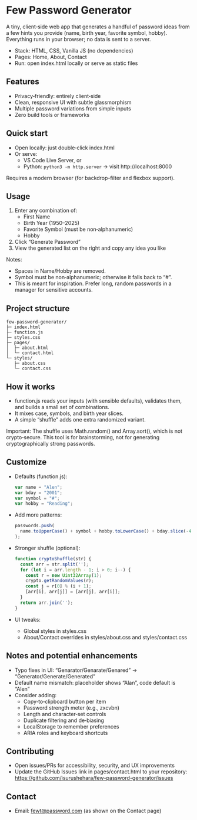 # Few Password Generator

A tiny, client‑side web app that generates a handful of password ideas from a few hints you provide (name, birth year, favorite symbol, hobby). Everything runs in your browser; no data is sent to a server.

- Stack: HTML, CSS, Vanilla JS (no dependencies)
- Pages: Home, About, Contact
- Run: open index.html locally or serve as static files

## Features

- Privacy‑friendly: entirely client‑side
- Clean, responsive UI with subtle glassmorphism
- Multiple password variations from simple inputs
- Zero build tools or frameworks

## Quick start

- Open locally: just double‑click index.html
- Or serve:
  - VS Code Live Server, or
  - Python: `python3 -m http.server` → visit http://localhost:8000

Requires a modern browser (for backdrop-filter and flexbox support).

## Usage

1. Enter any combination of:
   - First Name
   - Birth Year (1950–2025)
   - Favorite Symbol (must be non‑alphanumeric)
   - Hobby
2. Click “Generate Password”
3. View the generated list on the right and copy any idea you like

Notes:
- Spaces in Name/Hobby are removed.
- Symbol must be non‑alphanumeric; otherwise it falls back to “#”.
- This is meant for inspiration. Prefer long, random passwords in a manager for sensitive accounts.

## Project structure

```
few-password-generator/
├─ index.html
├─ function.js
├─ styles.css
├─ pages/
│  ├─ about.html
│  └─ contact.html
└─ styles/
   ├─ about.css
   └─ contact.css
```

## How it works

- function.js reads your inputs (with sensible defaults), validates them, and builds a small set of combinations.
- It mixes case, symbols, and birth year slices.
- A simple “shuffle” adds one extra randomized variant.

Important: The shuffle uses Math.random() and Array.sort(), which is not crypto‑secure. This tool is for brainstorming, not for generating cryptographically strong passwords.

## Customize

- Defaults (function.js):
  ```js
  var name = "Alen";
  var bday = "2001";
  var symbol = "#";
  var hobby = "Reading";
  ```

- Add more patterns:
  ```js
  passwords.push(
    name.toUpperCase() + symbol + hobby.toLowerCase() + bday.slice(-4)
  );
  ```

- Stronger shuffle (optional):
  ```js
  function cryptoShuffle(str) {
    const arr = str.split('');
    for (let i = arr.length - 1; i > 0; i--) {
      const r = new Uint32Array(1);
      crypto.getRandomValues(r);
      const j = r[0] % (i + 1);
      [arr[i], arr[j]] = [arr[j], arr[i]];
    }
    return arr.join('');
  }
  ```

- UI tweaks:
  - Global styles in styles.css
  - About/Contact overrides in styles/about.css and styles/contact.css

## Notes and potential enhancements

- Typo fixes in UI: “Genarator/Genarate/Genared” → “Generator/Generate/Generated”
- Default name mismatch: placeholder shows “Alan”, code default is “Alen”
- Consider adding:
  - Copy‑to‑clipboard button per item
  - Password strength meter (e.g., zxcvbn)
  - Length and character‑set controls
  - Duplicate filtering and de‑biasing
  - LocalStorage to remember preferences
  - ARIA roles and keyboard shortcuts

## Contributing

- Open issues/PRs for accessibility, security, and UX improvements
- Update the GitHub Issues link in pages/contact.html to your repository:
  https://github.com/isurushehara/few-password-generator/issues


## Contact

- Email: fewt@password.com (as shown on the Contact page)
